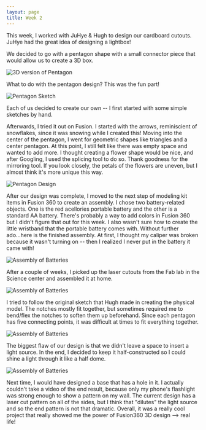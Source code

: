 ```yaml
---
layout: page
title: Week 2
---
```


This week, I worked with JuHye & Hugh to design our cardboard cutouts. JuHye had the great idea of designing a lightbox! 

We decided to go with a pentagon shape with a small connector piece that would allow us to create a 3D box. 

![3D version of Pentagon](assets/connector.png)

What to do with the pentagon design? This was the fun part! 

![Pentagon Sketch](./assets/pentagon-sketch.jpg)


Each of us decided to create our own -- I first started with some simple sketches by hand. 


Afterwards, I tried it out on Fusion. I started with the arrows, reminiscient of snowflakes, since it was snowing while I created this! Moving into the center of the pentagon, I went for geometric shapes like triangles and a center pentagon. At this point, I still felt like there was empty space and wanted to add more. I thought creating a flower shape would be nice, and after Googling, I used the splicing tool to do so. Thank goodness for the mirroring tool. If you look closely, the petals of the flowers are uneven, but I almost think it's more unique this way.

![Pentagon Design](assets/pentagon.png)

After our design was complete, I moved to the next step of modeling kit items in Fusion 360 to create an assembly. I chose two battery-related objects. One is the red acellories portable battery and the other is a standard AA battery. There's probably a way to add colors in Fusion 360 but I didn't figure that out for this week. I also wasn't sure how to create the little wristband that the portable battery comes with. Without further ado...here is the finished assembly. At first, I thought my caliper was broken because it wasn't turning on -- then I realized I never put in the battery it came with!

![Assembly of Batteries](assets/assembly.png)

After a couple of weeks, I picked up the laser cutouts from the Fab lab in the Science center and assembled it at home. 

![Assembly of Batteries](assets/fablab.jpg)

I tried to follow the original sketch that Hugh made in creating the physical model. The notches mostly fit together, but sometimes required me to bend/flex the notches to soften them up beforehand. Since each pentagon has five connecting points, it was difficult at times to fit everything together. 

![Assembly of Batteries](assets/cbcutout.jpg)

The biggest flaw of our design is that we didn't leave a space to insert a light source. In the end, I decided to keep it half-constructed so I could shine a light through it like a half dome. 

![Assembly of Batteries](assets/constructed.jpg)

Next time, I would have designed a base that has a hole in it. I actually couldn't take a video of the end result, because only my phone's flashlight was strong enough to show a pattern on my wall. The current design has a laser cut pattern on all of the sides, but I think that "dilutes" the light source and so the end pattern is not that dramatic. Overall, it was a really cool project that really showed me the power of Fusion360 3D design --> real life!